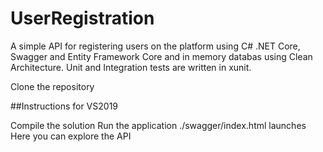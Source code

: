 # UserRegistration

A simple API for registering users on the platform using C# .NET Core, Swagger and Entity Framework Core and in memory databas using Clean Architecture.
Unit and Integration tests  are written in xunit.

Clone the repository 

##Instructions for VS2019 

Compile the solution
Run the application
./swagger/index.html  launches
Here you can explore the API

